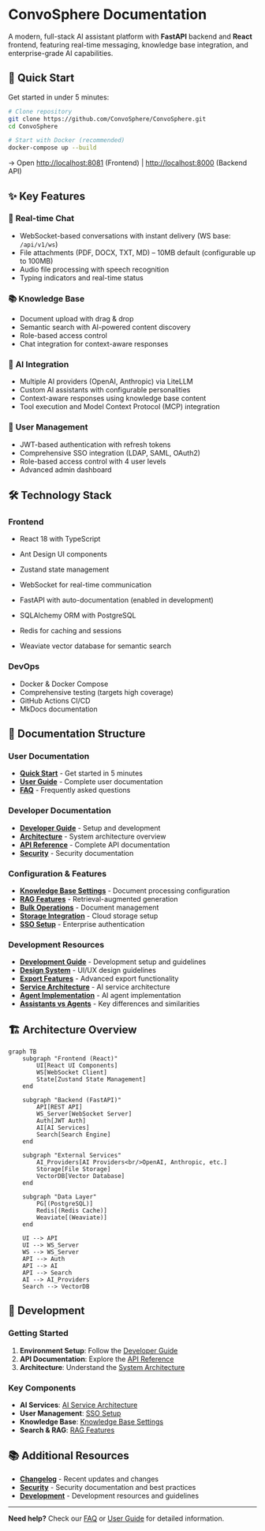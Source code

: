 # ConvoSphere Documentation

A modern, full-stack AI assistant platform with **FastAPI** backend and **React** frontend, featuring real-time messaging, knowledge base integration, and enterprise-grade AI capabilities.

## 🚀 Quick Start

Get started in under 5 minutes:

```bash
# Clone repository
git clone https://github.com/ConvoSphere/ConvoSphere.git
cd ConvoSphere

# Start with Docker (recommended)
docker-compose up --build
```

→ Open [http://localhost:8081](http://localhost:8081) (Frontend) | [http://localhost:8000](http://localhost:8000) (Backend API)

## ✨ Key Features

### 💬 **Real-time Chat**
- WebSocket-based conversations with instant delivery (WS base: `/api/v1/ws`)
- File attachments (PDF, DOCX, TXT, MD) – 10MB default (configurable up to 100MB)
- Audio file processing with speech recognition
- Typing indicators and real-time status

### 📚 **Knowledge Base**
- Document upload with drag & drop
- Semantic search with AI-powered content discovery
- Role-based access control
- Chat integration for context-aware responses

### 🤖 **AI Integration**
- Multiple AI providers (OpenAI, Anthropic) via LiteLLM
- Custom AI assistants with configurable personalities
- Context-aware responses using knowledge base content
- Tool execution and Model Context Protocol (MCP) integration

### 👥 **User Management**
- JWT-based authentication with refresh tokens
- Comprehensive SSO integration (LDAP, SAML, OAuth2)
- Role-based access control with 4 user levels
- Advanced admin dashboard

## 🛠️ Technology Stack

### **Frontend**
- React 18 with TypeScript
- Ant Design UI components
- Zustand state management
- WebSocket for real-time communication

- FastAPI with auto-documentation (enabled in development)
- SQLAlchemy ORM with PostgreSQL
- Redis for caching and sessions
- Weaviate vector database for semantic search

### **DevOps**
- Docker & Docker Compose
- Comprehensive testing (targets high coverage)
- GitHub Actions CI/CD
- MkDocs documentation

## 📖 Documentation Structure

### **User Documentation**
- **[Quick Start](quick-start.md)** - Get started in 5 minutes
- **[User Guide](user-guide.md)** - Complete user documentation
- **[FAQ](faq.md)** - Frequently asked questions

### **Developer Documentation**
- **[Developer Guide](developer-guide.md)** - Setup and development
- **[Architecture](architecture.md)** - System architecture overview
- **[API Reference](api.md)** - Complete API documentation
- **[Security](security.md)** - Security documentation

### **Configuration & Features**
- **[Knowledge Base Settings](KNOWLEDGE_BASE_SETTINGS.md)** - Document processing configuration
- **[RAG Features](RAG_FEATURES.md)** - Retrieval-augmented generation
- **[Bulk Operations](BULK_OPERATIONS.md)** - Document management
- **[Storage Integration](STORAGE_INTEGRATION.md)** - Cloud storage setup
- **[SSO Setup](SSO_SETUP.md)** - Enterprise authentication

### **Development Resources**
- **[Development Guide](development/README.md)** - Development setup and guidelines
- **[Design System](development/DESIGN_SYSTEM.md)** - UI/UX design guidelines
- **[Export Features](development/EXTENDED_EXPORT_FEATURES.md)** - Advanced export functionality
- **[Service Architecture](ai-service-architecture.md)** - AI service architecture
- **[Agent Implementation](agent-implementation.md)** - AI agent implementation
- **[Assistants vs Agents](assistants-vs-agents.md)** - Key differences and similarities

## 🏗️ Architecture Overview

```mermaid
graph TB
    subgraph "Frontend (React)"
        UI[React UI Components]
        WS[WebSocket Client]
        State[Zustand State Management]
    end
    
    subgraph "Backend (FastAPI)"
        API[REST API]
        WS_Server[WebSocket Server]
        Auth[JWT Auth]
        AI[AI Services]
        Search[Search Engine]
    end
    
    subgraph "External Services"
        AI_Providers[AI Providers<br/>OpenAI, Anthropic, etc.]
        Storage[File Storage]
        VectorDB[Vector Database]
    end
    
    subgraph "Data Layer"
        PG[(PostgreSQL)]
        Redis[(Redis Cache)]
        Weaviate[(Weaviate)]
    end
    
    UI --> API
    UI --> WS_Server
    WS --> WS_Server
    API --> Auth
    API --> AI
    API --> Search
    AI --> AI_Providers
    Search --> VectorDB
```

## 🔧 Development

### **Getting Started**
1. **Environment Setup**: Follow the [Developer Guide](developer-guide.md)
2. **API Documentation**: Explore the [API Reference](api.md)
3. **Architecture**: Understand the [System Architecture](architecture.md)

### **Key Components**
- **AI Services**: [AI Service Architecture](ai-service-architecture.md)
- **User Management**: [SSO Setup](SSO_SETUP.md)
- **Knowledge Base**: [Knowledge Base Settings](KNOWLEDGE_BASE_SETTINGS.md)
- **Search & RAG**: [RAG Features](RAG_FEATURES.md)

## 📚 Additional Resources

- **[Changelog](changelog.md)** - Recent updates and changes
- **[Security](security.md)** - Security documentation and best practices
- **[Development](development/)** - Development resources and guidelines

---

**Need help?** Check our [FAQ](faq.md) or [User Guide](user-guide.md) for detailed information. 